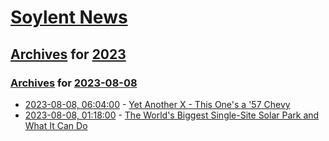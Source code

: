 # [Soylent News](../../../README.md)

## [Archives](../../index.md) for [2023](../index.md)

### [Archives](../../index.md) for [2023-08-08](index.md)

* [2023-08-08, 06:04:00](https://soylentnews.org/article.pl?sid=23/08/07/0535257&from=rss) - [Yet Another X - This One's a '57 Chevy](https://soylentnews.org/article.pl?sid=23/08/07/0535257&from=rss)
* [2023-08-08, 01:18:00](https://soylentnews.org/article.pl?sid=23/08/06/2129236&from=rss) - [The World's Biggest Single-Site Solar Park and What It Can Do](https://soylentnews.org/article.pl?sid=23/08/06/2129236&from=rss)

